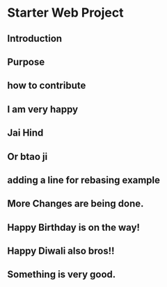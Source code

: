 # Starter Web Project
## Introduction
## Purpose
## how to contribute
## I am very happy
## Jai Hind
## Or btao ji
## adding a line for rebasing example
## More Changes are being done.
## Happy Birthday is on the way!
## Happy Diwali also bros!!

## Something is very good.

